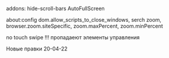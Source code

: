 addons:
hide-scroll-bars
AutoFullScreen

about:config 
dom.allow_scripts_to_close_windows,
serch zoom, 
browser.zoom.siteSpecific, 
zoom.maxPercent, 
zoom.minPercent

no touch swipe !!! 
пропадаеют элементы управления

Новые правки 20-04-22
